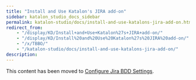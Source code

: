 ```yaml
---
title: "Install and Use Katalon's JIRA add-on" 
sidebar: katalon_studio_docs_sidebar
permalink: katalon-studio/docs/install-and-use-katalons-jira-add-on.html 
redirect_from:
    - "/display/KD/Install+and+Use+Katalon%27s+JIRA+add-on/"
    - "/display/KD/Install%20and%20Use%20Katalon%27s%20JIRA%20add-on/"
    - "/x/TBBO/"
    - "/katalon-studio/docs/install-and-use-katalons-jira-add-on/"
description: 
---
```

This content has been moved to [Configure Jira BDD Settings](https://docs.katalon.com/katalon-analytics/docs/bdd-settings.html#jira-server).